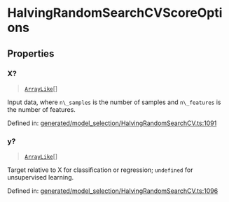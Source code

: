 # HalvingRandomSearchCVScoreOptions

## Properties

### X?

> [`ArrayLike`](../types/ArrayLike.md)[]

Input data, where `n\_samples` is the number of samples and `n\_features` is the number of features.

Defined in:  [generated/model\_selection/HalvingRandomSearchCV.ts:1091](https://github.com/transitive-bullshit/scikit-learn-ts/blob/b59c1ff/packages/sklearn/src/generated/model_selection/HalvingRandomSearchCV.ts#L1091)

### y?

> [`ArrayLike`](../types/ArrayLike.md)[]

Target relative to X for classification or regression; `undefined` for unsupervised learning.

Defined in:  [generated/model\_selection/HalvingRandomSearchCV.ts:1096](https://github.com/transitive-bullshit/scikit-learn-ts/blob/b59c1ff/packages/sklearn/src/generated/model_selection/HalvingRandomSearchCV.ts#L1096)
